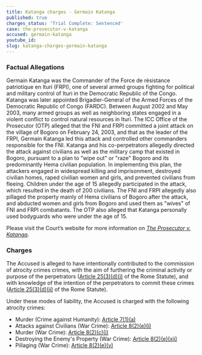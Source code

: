 ```yaml
---
title: Katanga charges - Germain Katanga
published: true
charges_status: 'Trial Complete: Sentenced'
case: the-prosecutor-v-katanga
accused: germain-katanga
youtube_id:
slug: katanga-charges-germain-katanga
---
```



### Factual Allegations

Germain Katanga was the Commander of the Force de r&eacute;sistance patriotique en Ituri (FRPI), one of several armed groups fighting for political and military control of Ituri in the Democratic Republic of the Congo. Katanga was later appointed Brigadier-General of the Armed Forces of the Democratic Republic of Congo (FARDC). Between August 2002 and May 2003, many armed groups as well as neighboring states engaged in a violent conflict to control natural resources in Ituri. The ICC Office of the Prosecutor (OTP) alleged that the FNI and FRPI committed a joint attack on the village of Bogoro on February 24, 2003, and that as the leader of the FRPI, Germain Katanga led this attack and controlled other commanders responsible for the FNI. Katanga and his co-perpetrators allegedly directed the attack against civilians as well as the military camp that existed in Bogoro, pursuant to a plan to "wipe out" or "raze" Bogoro and its predominantly Hema civilian population. In implementing this plan, the attackers engaged in widespread killing and imprisonment, destroyed civilian homes, raped civilian women and girls, and prevented civilians from fleeing. Children under the age of 15 allegedly participated in the attack, which resulted in the death of 200 civilians. The FNI and FRPI allegedly also pillaged the property mainly of Hema civilians of Bogoro after the attack, and abducted women and girls from Bogoro and used them as "wives" of FNI and FRPI combatants. The OTP also alleged that Katanga personally used bodyguards who were under the age of 15.

Please visit the Court’s website for more information on *[The Prosecutor v. Katanga](https://www.icc-cpi.int/drc/katanga)*.

### Charges

The Accused is alleged to have intentionally contributed to the commission of atrocity crimes crimes, with the aim of furthering the criminal activity or purpose of the perpetrators ([Article 25(3)(d)(i)](http://www.casematrixnetwork.org/case-m/klamberg-commentary/rome-statute/#c1198) of the Rome Statute), and with knowledge of the intention of the perpetrators to commit these crimes ([Article 25(3)(d)(ii)](http://www.casematrixnetwork.org/case-m/klamberg-commentary/rome-statute/#c1198) of the Rome Statute).

Under these modes of liability, the Accused is charged with the following atrocity crimes:

* Murder (Crime against Humanity):&nbsp;[Article 7(1)(a)](http://www.casematrixnetwork.org/cmn-knowledge-hub/klamberg-commentary/elements-of-crime/#c2286)
* Attacks against Civilians (War Crime):&nbsp;[Article 8(2)(e)(i)](http://www.casematrixnetwork.org/cmn-knowledge-hub/klamberg-commentary/elements-of-crime/#c2367)
* Murder (War Crime):&nbsp;[Article 8(2)(c)(i)](http://www.casematrixnetwork.org/cmn-knowledge-hub/klamberg-commentary/elements-of-crime/#c2359)
* Destroying the Enemy's Property (War Crime):&nbsp;[Article 8(2)(e)(xii)](http://www.casematrixnetwork.org/cmn-knowledge-hub/klamberg-commentary/elements-of-crime/#c2384)
* Pillaging (War Crime):&nbsp;[Article 8(2)(e)(v)](http://www.casematrixnetwork.org/cmn-knowledge-hub/klamberg-commentary/elements-of-crime/#c2371)